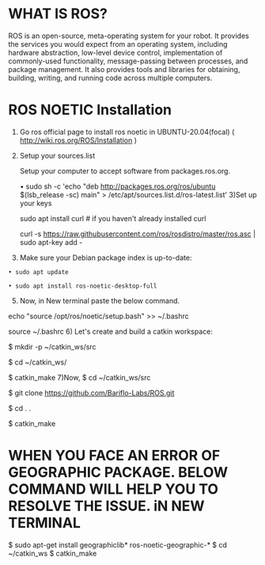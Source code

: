 # WHAT IS ROS?
 ROS is an open-source, meta-operating system for your robot. It provides the services you would expect from an operating system, including hardware abstraction, low-level device control, implementation of commonly-used functionality, message-passing between processes, and package management. It also provides tools and libraries for obtaining, building, writing, and running code across multiple computers.
# ROS NOETIC Installation
 1) Go ros official page to install ros noetic in UBUNTU-20.04(focal) ( http://wiki.ros.org/ROS/Installation )

 2) Setup your sources.list

      Setup your computer to accept software from packages.ros.org.
    
    •  sudo sh -c 'echo "deb http://packages.ros.org/ros/ubuntu $(lsb_release -sc) main" > /etc/apt/sources.list.d/ros-latest.list'
 3)Set up your keys
      
       sudo apt install curl # if you haven't already installed curl
      
       curl -s https://raw.githubusercontent.com/ros/rosdistro/master/ros.asc | sudo apt-key add -
  
  4) Make sure your Debian package index is up-to-date:
    
    • sudo apt update

    • sudo apt install ros-noetic-desktop-full
 5)  Now, in New terminal paste the below command. 
 
   echo "source /opt/ros/noetic/setup.bash" >> ~/.bashrc
   
   source ~/.bashrc
 6) Let's create and build a catkin workspace:

   $ mkdir -p ~/catkin_ws/src

   $ cd ~/catkin_ws/

   $ catkin_make
 7)Now, 
   $ cd ~/catkin_ws/src

   $  git clone https://github.com/Bariflo-Labs/ROS.git

  $ cd  . .
  
  $ catkin_make
# WHEN YOU FACE AN ERROR OF GEOGRAPHIC PACKAGE. BELOW COMMAND WILL HELP YOU TO RESOLVE THE ISSUE. iN NEW TERMINAL
   $ sudo apt-get install geographiclib* ros-noetic-geographic-*
   $ cd ~/catkin_ws
   $ catkin_make

 
